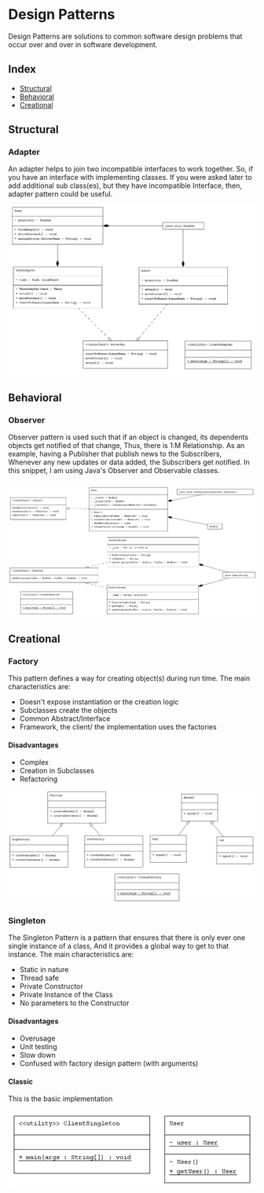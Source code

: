 # Design Patterns

Design Patterns are solutions to common software design problems that occur over and over in software development.

## Index
+ [Structural](#structural)
+ [Behavioral](#behavioral)
+ [Creational](#creational)


## Structural<a name="structural"></a>

### Adapter
An adapter helps to join two incompatible interfaces to work together. So, if you have an interface with implementing classes. If you were asked later to add additional sub class(es), but they have incompatible Interface, then, adapter pattern could be useful.

![Class Diagram](https://github.com/ebercalderon/design_patterns/blob/main/diagrams/adapter.png?raw=true)

## Behavioral<a name="behavioral"></a>
### Observer
Observer pattern is used such that if an object is changed, its dependents objects get notified of that change, Thus, there is 1:M Relationship. As an example, having a Publisher that publish news to the Subscribers, Whenever any new updates or data added, the Subscribers get notified. In this snippet, I am using Java's Observer and Observable classes.

![Class Diagram](https://github.com/ebercalderon/design_patterns/blob/main/diagrams/observer.png?raw=true)

## Creational<a name="creational"></a>

### Factory 
This pattern defines a way for creating object(s) during run time. The main characteristics are:
- Doesn't expose instantiation or the creation logic
- Subclasses create the objects
- Common Abstract/Interface
- Framework, the client/ the implementation uses the factories

#### Disadvantages
- Complex
- Creation in Subclasses
- Refactoring

![Class Diagram](https://github.com/ebercalderon/design_patterns/blob/main/diagrams/factory.png?raw=true)

### Singleton
 The Singleton Pattern is a pattern that ensures that there is only ever one single instance of a class, And it provides a global way to get to that instance. The main characteristics are:
 - Static in nature
- Thread safe
- Private Constructor
- Private Instance of the Class
- No parameters to the Constructor

#### Disadvantages
- Overusage
- Unit testing
- Slow down
- Confused with factory design pattern (with arguments)

#### Classic
This is the basic implementation

![Class Diagram](https://github.com/ebercalderon/design_patterns/blob/main/diagrams/singleton.png?raw=true)
